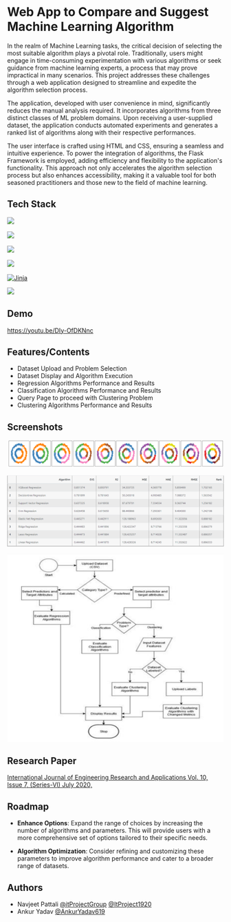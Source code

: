
# Web App to Compare and Suggest Machine Learning Algorithm


In the realm of Machine Learning tasks, the critical decision of selecting the most suitable algorithm plays a pivotal role. Traditionally, users might engage in time-consuming experimentation with various algorithms or seek guidance from machine learning experts, a process that may prove impractical in many scenarios. This project addresses these challenges through a web application designed to streamline and expedite the algorithm selection process.

The application, developed with user convenience in mind, significantly reduces the manual analysis required. It incorporates algorithms from three distinct classes of ML problem domains. Upon receiving a user-supplied dataset, the application conducts automated experiments and generates a ranked list of algorithms along with their respective performances.

The user interface is crafted using HTML and CSS, ensuring a seamless and intuitive experience. To power the integration of algorithms, the Flask Framework is employed, adding efficiency and flexibility to the application's functionality. This approach not only accelerates the algorithm selection process but also enhances accessibility, making it a valuable tool for both seasoned practitioners and those new to the field of machine learning.


## Tech Stack

![](https://img.shields.io/badge/Python-3776AB?style=for-the-badge&logo=python&logoColor=white)

![](https://img.shields.io/badge/JavaScript-F7DF1E?style=for-the-badge&logo=javascript&logoColor=black)

![](https://img.shields.io/badge/HTML5-E34F26?style=for-the-badge&logo=html5&logoColor=white)

![](https://img.shields.io/badge/Flask-000000?style=for-the-badge&logo=flask&logoColor=white)

[![Jinja](https://img.shields.io/badge/Jinja-Green?style=for-the-badge&logoColor=white)](https://shields.io/)

![](https://img.shields.io/badge/Bootstrap-563D7C?style=for-the-badge&logo=bootstrap&logoColor=white)



## Demo

https://youtu.be/DIy-OfDKNnc


## Features/Contents

- Dataset Upload and Problem Selection
- Dataset Display and Algorithm Execution
- Regression Algorithms Performance and Results
- Classification Algorithms Performance and Results
- Query Page to proceed with Clustering Problem
- Clustering Algorithms Performance and Results


## Screenshots

<img alt="Regression" src="Flask_Web/templates/plot1.png"> </img>

<img alt="Clustering" src="Results/REGRESSION/CEMENT/1,2,3/1,2,3.PNG"> </img>

<img alt="Regression" src="Flask_Web/static/AppFlowChart.PNG"> </img>


## Research Paper 

[International Journal of Engineering Research and Applications Vol. 10, Issue 7, (Series-VI) July 2020,](https://ijera.com/papers/vol10no7/Series-6/E1007062938.pdf)


## Roadmap

- **Enhance Options**: Expand the range of choices by increasing the number of algorithms and parameters. This will provide users with a more comprehensive set of options tailored to their specific needs.

- **Algorithm Optimization**: Consider refining and customizing these parameters to improve algorithm performance and cater to a broader range of datasets.


## Authors

- Navjeet Pattali [@itProjectGroup](https://github.com/itProjectGroup) [@ItProject1920](https://github.com/ItProject1920)
- Ankur Yadav [@AnkurYadav619](https://github.com/AnkurYadav619)
